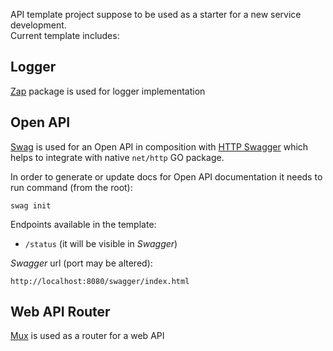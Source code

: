 API template project suppose to be used as a starter for a new service development.  
Current template includes:

## Logger
[Zap](https://github.com/uber-go/zap) package is used for logger implementation

## Open API

[Swag](https://github.com/swaggo/swag) is used for an Open API in composition with [HTTP Swagger](https://github.com/swaggo/http-swagger) which helps to integrate with native `net/http` GO package.

In order to generate or update docs for Open API documentation it needs to run command (from the root):

```
swag init
```
Endpoints available in the template:  

* `/status` (it will be visible in _Swagger_)

_Swagger_ url (port may be altered): 
```
http://localhost:8080/swagger/index.html
```
## Web API Router

[Mux](https://github.com/gorilla/mux) is used as a router for a web API